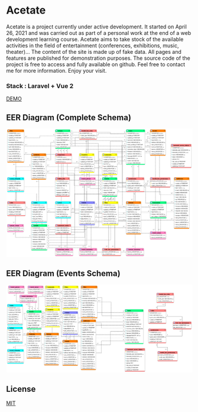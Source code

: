# Acetate

Acetate is a project currently under active development. It started on April 26, 2021 and was carried out as part of a personal work at the end of a web development learning course. Acetate aims to take stock of the available activities in the field of entertainment (conferences, exhibitions, music, theater)... The content of the site is made up of fake data. All pages and features are published for demonstration purposes. The source code of the project is free to access and fully available on github. Feel free to contact me for more information. Enjoy your visit.

### Stack : Laravel + Vue 2

[DEMO](https://acetate.unitysound.ch)

## EER Diagram (Complete Schema)

![Image](EERDiagramAll.png)

## EER Diagram (Events Schema)

![Image](EERDiagramEvents.png)

## License
[MIT](https://github.com/axelfaya/acetate/blob/main/LICENSE.MD)
